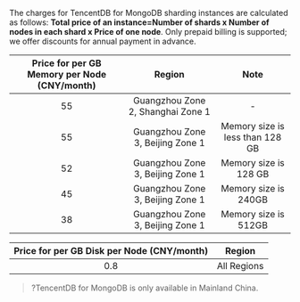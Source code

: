 The charges for TencentDB for MongoDB sharding instances are calculated as follows: **Total price of an instance=Number of shards x Number of nodes in each shard x Price of one node**. Only prepaid billing is supported; we offer discounts for annual payment in advance.

| Price for per GB Memory per Node  (CNY/month) | Region | Note |
|:--:|:--:|:--:|
| 55 | Guangzhou Zone 2, Shanghai Zone 1 | - |
| 55 | Guangzhou Zone 3, Beijing Zone 1 | Memory size is less than 128 GB |
| 52 | Guangzhou Zone 3, Beijing Zone 1 | Memory size is 128 GB |
| 45 | Guangzhou Zone 3, Beijing Zone 1 | Memory size is 240GB |
| 38 | Guangzhou Zone 3, Beijing Zone 1 | Memory size is 512GB |

|Price for per GB Disk per Node  (CNY/month) | Region |
|:--:|:--:|
| 0.8 | All Regions |

>?TencentDB for MongoDB is only available in Mainland China.


